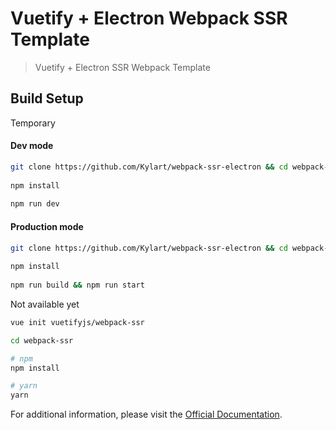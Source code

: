 # Vuetify + Electron Webpack SSR Template

> Vuetify + Electron SSR Webpack Template

## Build Setup

Temporary

#### Dev mode
``` bash
git clone https://github.com/Kylart/webpack-ssr-electron && cd webpack-ssr-electron
 
npm install
 
npm run dev
```

#### Production mode
``` bash
git clone https://github.com/Kylart/webpack-ssr-electron && cd webpack-ssr-electron
 
npm install
 
npm run build && npm run start
```


Not available yet
``` bash
vue init vuetifyjs/webpack-ssr

cd webpack-ssr

# npm
npm install

# yarn
yarn
```

For additional information, please visit the [Official Documentation](https://vuetifyjs.com).
